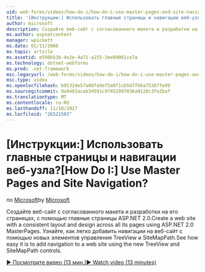```yaml
---
uid: web-forms/videos/how-do-i/how-do-i-use-master-pages-and-site-navigation
title: '[Инструкции:] Использовать главные страницы и навигации веб-узла? | Документы Майкрософт'
author: microsoft
description: Создайте веб-сайт с согласованного макета и разработки на его страницах, с помощью главные страницы ASP.NET 2.0. Узнайте, как легко добавить навигации на веб-сайт...
ms.author: aspnetcontent
manager: wpickett
ms.date: 01/11/2006
ms.topic: article
ms.assetid: e598bb3b-4e2e-4a71-a255-3ee89061ce7a
ms.technology: dotnet-webforms
ms.prod: .net-framework
msc.legacyurl: /web-forms/videos/how-do-i/how-do-i-use-master-pages-and-site-navigation
msc.type: video
ms.openlocfilehash: b9532de57a06fa9ef5a0f1cb5d7f66a75307fe99
ms.sourcegitcommit: 9a9483aceb34591c97451997036a9120c3fe2baf
ms.translationtype: MT
ms.contentlocale: ru-RU
ms.lasthandoff: 11/10/2017
ms.locfileid: "26521503"
---
```

<a name="how-do-i-use-master-pages-and-site-navigation"></a><span data-ttu-id="52f43-105">[Инструкции:] Использовать главные страницы и навигации веб-узла?</span><span class="sxs-lookup"><span data-stu-id="52f43-105">[How Do I:] Use Master Pages and Site Navigation?</span></span>
====================
<span data-ttu-id="52f43-106">по [Microsoft](https://github.com/microsoft)</span><span class="sxs-lookup"><span data-stu-id="52f43-106">by [Microsoft](https://github.com/microsoft)</span></span>

<span data-ttu-id="52f43-107">Создайте веб-сайт с согласованного макета и разработки на его страницах, с помощью главные страницы ASP.NET 2.0.</span><span class="sxs-lookup"><span data-stu-id="52f43-107">Create a web site with a consistent layout and design across all its pages using ASP.NET 2.0 MasterPages.</span></span> <span data-ttu-id="52f43-108">Узнайте, как легко добавить навигации на веб-сайт с помощью новых элементов управления TreeView и SiteMapPath.</span><span class="sxs-lookup"><span data-stu-id="52f43-108">See how easy it is to add navigation to a web site using the new TreeView and SiteMapPath controls.</span></span>

[<span data-ttu-id="52f43-109">&#9654; Посмотрите видео (13 мин.)</span><span class="sxs-lookup"><span data-stu-id="52f43-109">&#9654; Watch video (13 minutes)</span></span>](https://channel9.msdn.com/Blogs/ASP-NET-Site-Videos/how-do-i-use-master-pages-and-site-navigation)
